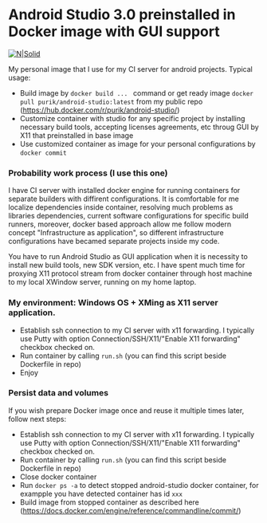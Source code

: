 # Android Studio 3.0 preinstalled in Docker image with GUI support

[![N|Solid](https://www.docker.com/sites/default/files/vertical_large.png)](https://hub.docker.com/r/purik/android-studio/)

My personal image that I use for my CI server for android projects. 
Typical usage:
  - Build image by  ```docker build ... ``` command or get ready image ```docker pull purik/android-studio:latest``` from my public repo (https://hub.docker.com/r/purik/android-studio/)
  - Customize container with studio for any specific project by installing necessary build tools, accepting licenses agreements, etc  throug GUI by X11 that preinstalled in base image
  - Use customized container as image for your personal configurations by ```docker commit```
  
### Probability work process (I use this one)
I have CI server with installed docker engine for running containers for separate builders with diffirent configurations. It is comfortable for me localize dependencies inside container, resolving much problems as libraries dependencies, current software configurations for specific build runners, moreover, docker based approach allow me follow modern concept "Infrastructure as application", so different infrastructure configurations have becamed separate projects inside my code. 
  
You have to run Android Studio as GUI application when it is necessity to install new build tools, new SDK version, etc. I have spent much time for proxying X11 protocol stream from docker container through host machine to my local XWindow server, running on my home laptop. 

### My environment: Windows OS + XMing as X11 server application. 
- Establish ssh connection to my CI server with x11 forwarding. I typically use Putty with option Connection/SSH/X11/"Enable X11 forwarding" checkbox checked on.
- Run container by calling ```run.sh``` (you can find this script beside Dockerfile in repo)
- Enjoy 

### Persist data and volumes
If you wish prepare Docker image once and reuse it multiple times later, follow next steps:
 - Establish ssh connection to my CI server with x11 forwarding. I typically use Putty with option Connection/SSH/X11/"Enable X11 forwarding" checkbox checked on.
 - Run container by calling ```run.sh``` (you can find this script beside Dockerfile in repo)
 - Close docker container
 - Run ```docker ps -a``` to detect stopped android-studio docker container, for exampple you have detected container has id ```xxx```
 - Build image from stopped container as described here (https://docs.docker.com/engine/reference/commandline/commit/)
